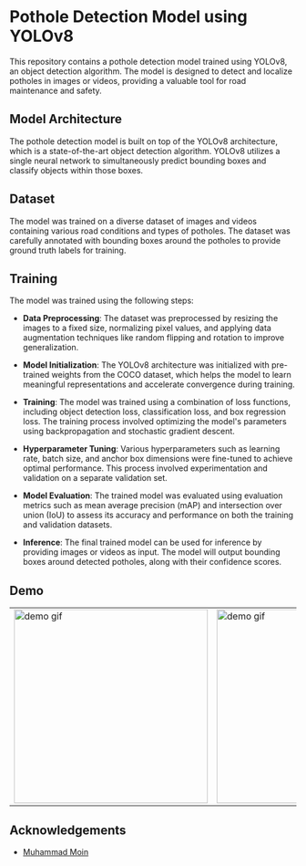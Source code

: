 # Pothole Detection Model using YOLOv8
This repository contains a pothole detection model trained using YOLOv8, an object detection algorithm. The model is designed to detect and localize potholes in images or videos, providing a valuable tool for road maintenance and safety.

## Model Architecture
The pothole detection model is built on top of the YOLOv8 architecture, which is a state-of-the-art object detection algorithm. YOLOv8 utilizes a single neural network to simultaneously predict bounding boxes and classify objects within those boxes.

## Dataset
The model was trained on a diverse dataset of images and videos containing various road conditions and types of potholes. The dataset was carefully annotated with bounding boxes around the potholes to provide ground truth labels for training.

## Training
The model was trained using the following steps:

- **Data Preprocessing**: The dataset was preprocessed by resizing the images to a fixed size, normalizing pixel values, and applying data augmentation techniques like random flipping and rotation to improve generalization.

- **Model Initialization**: The YOLOv8 architecture was initialized with pre-trained weights from the COCO dataset, which helps the model to learn meaningful representations and accelerate convergence during training.

- **Training**: The model was trained using a combination of loss functions, including object detection loss, classification loss, and box regression loss. The training process involved optimizing the model's parameters using backpropagation and stochastic gradient descent.

- **Hyperparameter Tuning**: Various hyperparameters such as learning rate, batch size, and anchor box dimensions were fine-tuned to achieve optimal performance. This process involved experimentation and validation on a separate validation set.

- **Model Evaluation**: The trained model was evaluated using evaluation metrics such as mean average precision (mAP) and intersection over union (IoU) to assess its accuracy and performance on both the training and validation datasets.

- **Inference**: The final trained model can be used for inference by providing images or videos as input. The model will output bounding boxes around detected potholes, along with their confidence scores.

## Demo
<table>
        <tr>
            <td>
                <img src="assets/gif1.gif" alt="demo gif" height="340">
            </td>
            <td>
                <img src="assets/gif2.gif" alt="demo gif" height="340">
            </td>
        </tr>
    </table>

## Acknowledgements
- [Muhammad Moin](https://github.com/MuhammadMoinFaisal) 

